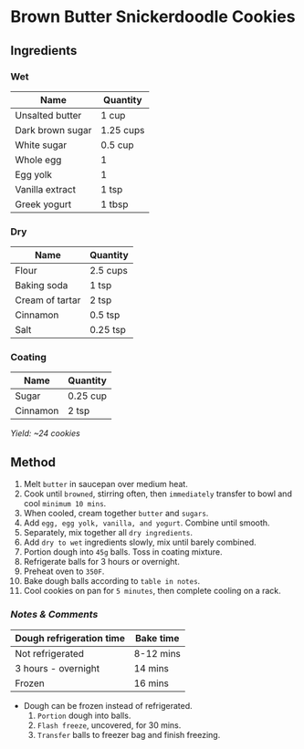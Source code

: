 # Brown Butter Snickerdoodle Cookies

## Ingredients

### Wet

| Name             | Quantity  |
| ---------------- | --------- |
| Unsalted butter  | 1 cup     |
| Dark brown sugar | 1.25 cups |
| White sugar      | 0.5 cup   |
| Whole egg        | 1         |
| Egg yolk         | 1         |
| Vanilla extract  | 1 tsp     |
| Greek yogurt     | 1 tbsp    |

### Dry

| Name            | Quantity |
| --------------- | -------- |
| Flour           | 2.5 cups |
| Baking soda     | 1 tsp    |
| Cream of tartar | 2 tsp    |
| Cinnamon        | 0.5 tsp  |
| Salt            | 0.25 tsp |

### Coating

| Name     | Quantity |
| -------- | -------- |
| Sugar    | 0.25 cup |
| Cinnamon | 2 tsp    |

_Yield: ~24 cookies_

## Method

1. Melt `butter` in saucepan over medium heat.
1. Cook until `browned`, stirring often, then `immediately` transfer to bowl and cool `minimum 10 mins`.
1. When cooled, cream together `butter` and `sugars`.
1. Add `egg, egg yolk, vanilla, and yogurt`. Combine until smooth.
1. Separately, mix together all `dry ingredients`.
1. Add `dry to wet` ingredients slowly, mix until barely combined.
1. Portion dough into `45g` balls. Toss in coating mixture.
1. Refrigerate balls for 3 hours or overnight.
1. Preheat oven to `350F`.
1. Bake dough balls according to `table in notes`.
1. Cool cookies on pan for `5 minutes`, then complete cooling on a rack.

### _Notes & Comments_

| Dough refrigeration time | Bake time |
| ------------------------ | --------- |
| Not refrigerated         | 8-12 mins |
| 3 hours - overnight      | 14 mins   |
| Frozen                   | 16 mins   |

- Dough can be frozen instead of refrigerated.
  1.  `Portion` dough into balls.
  1.  `Flash freeze`, uncovered, for 30 mins.
  1.  `Transfer` balls to freezer bag and finish freezing.
